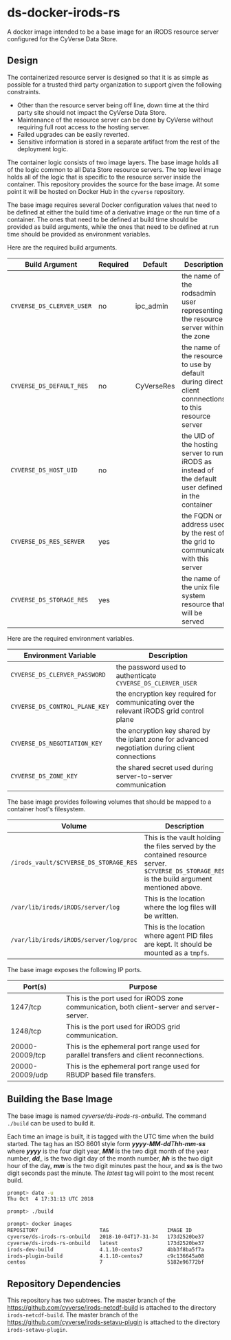 # ds-docker-irods-rs

A docker image intended to be a base image for an iRODS resource server
configured for the CyVerse Data Store.

## Design

The containerized resource server is designed so that it is as simple as
possible for a trusted third party organization to support given the following
constraints.

* Other than the resource server being off line, down time at the third party
  site should not impact the CyVerse Data Store.
* Maintenance of the resource server can be done by CyVerse without requiring
  full root access to the hosting server.
* Failed upgrades can be easily reverted.
* Sensitive information is stored in a separate artifact from the rest of the
  deployment logic.

The container logic consists of two image layers. The base image holds all of
the logic common to all Data Store resource servers. The top level image holds
all of the logic that is specific to the resource server inside the container.
This repository provides the source for the base image. At some point it will be
hosted on Docker Hub in the `cyverse` repository.

The base image requires several Docker configuration values that need to be
defined at either the build time of a derivative image or the run time of a
container. The ones that need to be defined at build time should be provided as
build arguments, while the ones that need to be defined at run time should be
provided as environment variables.

Here are the required build arguments.

Build Argument               | Required | Default       | Description
---------------------------- | -------- | ------------- | -----------
`CYVERSE_DS_CLERVER_USER`    | no       | ipc_admin     | the name of the rodsadmin user representing the resource server within the zone
`CYVERSE_DS_DEFAULT_RES`     | no       | CyVerseRes    | the name of the resource to use by default during direct client connnections to this resource server
`CYVERSE_DS_HOST_UID`        | no       |               | the UID of the hosting server to run iRODS as instead of the default user defined in the container
`CYVERSE_DS_RES_SERVER`      | yes      |               | the FQDN or address used by the rest of the grid to communicate with this server
`CYVERSE_DS_STORAGE_RES`     | yes      |               | the name of the unix file system resource that will be served

Here are the required environment variables.

Environment Variable           | Description
------------------------------ | -----------
`CYVERSE_DS_CLERVER_PASSWORD`  | the password used to authenticate `CYVERSE_DS_CLERVER_USER`
`CYVERSE_DS_CONTROL_PLANE_KEY` | the encryption key required for communicating over the relevant iRODS grid control plane
`CYVERSE_DS_NEGOTIATION_KEY`   | the encryption key shared by the iplant zone for advanced negotiation during client connections
`CYVERSE_DS_ZONE_KEY`          | the shared secret used during server-to-server communication

The base image provides following volumes that should be mapped to a container
host's filesystem.

Volume                                 | Description
-------------------------------------- | -----------
`/irods_vault/$CYVERSE_DS_STORAGE_RES` | This is the vault holding the files served by the contained resource server. `$CYVERSE_DS_STORAGE_RES` is the build argument mentioned above.
`/var/lib/irods/iRODS/server/log`      | This is the location where the log files will be written.
`/var/lib/irods/iRODS/server/log/proc` | This is the location where agent PID files are kept. It should be mounted as a `tmpfs`.

The base image exposes the following IP ports.

Port(s)         | Purpose
--------------- | -------
1247/tcp        | This is the port used for iRODS zone communication, both client-server and server-server.
1248/tcp        | This is the port used for iRODS grid communication.
20000-20009/tcp | This is the ephemeral port range used for parallel transfers and client reconnections.
20000-20009/udp | This is the ephemeral port range used for RBUDP based file transfers.

## Building the Base Image

The base image is named _cyverse/ds-irods-rs-onbuild_. The command `./build` can
be used to build it.

Each time an image is built, it is tagged with the UTC time when the build
started. The tag has an ISO 8601 style form
_**yyyy**-**MM**-**dd**T**hh**-**mm**-**ss**_ where _**yyyy**_ is the four digit
year, _**MM**_ is the two digit month of the year number, _**dd**__ is the two
digit day of the month number, _**hh**_ is the two digit hour of the day,
_**mm**_ is the two digit minutes past the hour, and _**ss**_ is the two digit
seconds past the minute. The _latest_ tag will point to the most recent build.

```bash
prompt> date -u
Thu Oct  4 17:31:13 UTC 2018

prompt> ./build

prompt> docker images
REPOSITORY                    TAG                   IMAGE ID            CREATED             SIZE
cyverse/ds-irods-rs-onbuild   2018-10-04T17-31-34   173d2520be37        6 seconds ago       455MB
cyverse/ds-irods-rs-onbuild   latest                173d2520be37        6 seconds ago       455MB
irods-dev-build               4.1.10-centos7        4bb3f8ba5f7a        2 minutes ago       689MB
irods-plugin-build            4.1.10-centos7        c9c136645a08        3 minutes ago       700MB
centos                        7                     5182e96772bf        8 weeks ago         200MB
```

## Repository Dependencies

This repository has two subtrees. The master branch of the
https://github.com/cyverse/irods-netcdf-build is attached to the directory
`irods-netcdf-build`. The master branch of the
https://github.com/cyverse/irods-setavu-plugin is attached to the directory
`irods-setavu-plugin`.
